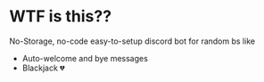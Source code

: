 # WTF is this??
No-Storage, no-code easy-to-setup discord bot for random bs like

 - Auto-welcome and bye messages
 - Blackjack 💔
